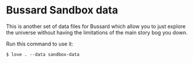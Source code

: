 # Bussard Sandbox data

This is another set of data files for Bussard which allow you to just explore
the universe without having the limitations of the main story bog you down.

Run this command to use it:

    $ love . --data sandbox-data
